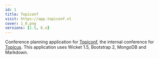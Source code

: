 ```yaml
---
id: 1
title: Topiconf
visit: https://app.topiconf.nl
cover: 1_0.png
versions: [1.5, 6.x]
---
```


Conference planning application for [Topiconf](https://topiconf.nl), the internal  conference for [Topicus](https://topicus.nl). This application uses Wicket 1.5,  Bootstrap 2, MongoDB and Markdown.
